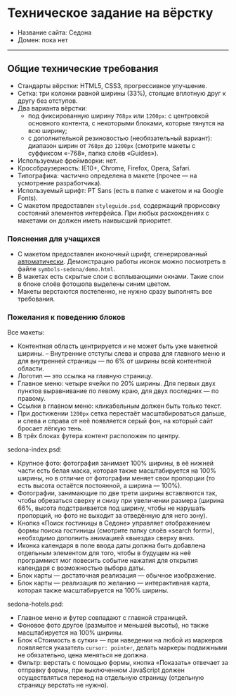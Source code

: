 ﻿# Техническое задание на вёрстку

* Название сайта: Седона
* Домен: пока нет

---

## Общие технические требования

- Стандарты вёрстки: HTML5, CSS3, прогрессивное улучшение.
- Сетка: три колонки равной ширины (33%), стоящие вплотную друг к другу без отступов.
- Два варианта вёрстки:
	- под фиксированную ширину `768px` или `1200px`: с центровкой основного контента, с некоторыми блоками, которые тянутся на всю ширину;
	- с дополнительной резиновостью (необязательный вариант): диапазон ширин от `768px` до `1200px` (смотрите макеты с суффиксом «-768», папка слоёв «Guides»).
- Используемые фреймворки: нет.
- Кроссбраузерность: IE10+, Chrome, Firefox, Opera, Safari.
- Типографика: частично определена в макете (прочее — на усмотрение разработчика).
- Используемый шрифт: PT Sans (есть в папке с макетом и на Google Fonts).
- С макетом предоставлен `styleguide.psd`, содержащий прорисовку состояний элементов интерфейса. При любых расхождениях с макетами он должен иметь наивысший приоритет.

### Пояснения для учащихся

- С макетом предоставлен иконочный шрифт, сгенерированный [автоматически](http://fontello.com). Демонстрацию работы иконок можно посмотреть в файле `symbols-sedona/demo.html`.
- В макетах есть скрытые слои с всплывающими окнами. Такие слои в блоке слоёв фотошопа выделены синим цветом.
- Макеты верстаются постепенно, не нужно сразу выполнять все требования.

### Пожелания к поведению блоков

Все макеты:

- Контентная область центрируется и не может быть уже макетной ширины.
– Внутренние отступы слева и справа для главного меню и для внутренней страницы — по 6% от ширины всей контентной области.
- Логотип — это ссылка на главную страницу.
- Главное меню: четыре ячейки по 20% ширины. Для первых двух пунктов выравнивание по левому краю,
 для двух последних — по правому.
- Ссылки в главном меню: кликабельным должен быть только текст.
- При достижении `1200px` сетка перестаёт масштабироваться дальше, и слева и справа от неё появляется серый фон,
 на который сайт бросает лёгкую тень.
- В трёх блоках футера контент расположен по центру.

sedona-index.psd:

- Крупное фото: фотография занимает 100% ширины, в её нижней части есть белая маска,
 которая также масштабируется на 100% ширины,
 но в отличие от фотографии меняет свои пропорции (то есть высота остаётся постоянной, а ширина — 100%).
- Фотографии, занимающие по две трети ширины вставляются так, чтобы обрезаться сверху и снизу при увеличении размера (ширина 66%,
 высота подстраивается под ширину, чтобы не нарушать пропорций, но фото не выходит за отведённую для него зону).
- Кнопка «Поиск гостиницы в Седоне» управляет отображением формы поиска гостиницы (смотрите папку слоёв «search form»),
 необходимо дополнить анимацией «выезда» сверху вниз.
- Иконка календаря в поле ввода даты должна быть добавлена отдельным элементом для того, чтобы в будущем
 на неё программист мог повесить  событие нажатия для открытия календаря с возможностью выбора даты.
- Блок карты — достаточная реализация — обычное изображение.
- Блок карты — реализация по желанию — интерактивная карта, которая также масштабируется на 100% ширины.

sedona-hotels.psd:

- Главное меню и футер совпадают с главной страницей.
- Фоновое фото другое (размытое и меньшей высоты), но также масштабируется на 100% ширины.
- Блок «Стоимость в сутки» — при наведении на любой из маркеров появляется указатель `cursor: pointer`,
 делать маркеры подвижными не обязательно, цена меняться не должна.
- Фильтр: верстать с помощью формы, кнопка «Показать» отвечает за отправку формы,
 при выключенном JavaScript должен осуществляться переход на отдельную страницу (отдельную страницу верстать не нужно).
